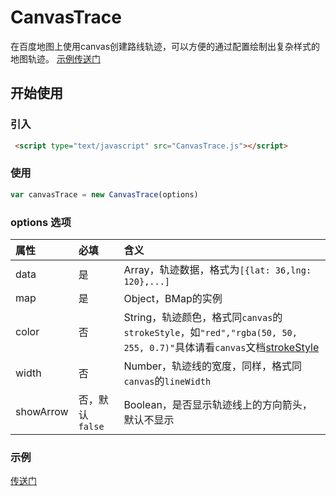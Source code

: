# CanvasTrace
在百度地图上使用canvas创建路线轨迹，可以方便的通过配置绘制出复杂样式的地图轨迹。
[示例传送门](https://brahmachen.github.io/CanvasTrace/trace-examples/trace.html)

## 开始使用
### 引入
```HTML
 <script type="text/javascript" src="CanvasTrace.js"></script>
```
### 使用
```JavaScript
var canvasTrace = new CanvasTrace(options)
```
### options 选项
| 属性      |    必填 |    含义 |
| :-------- | :--------| :--------|
|data       |是 |Array，轨迹数据，格式为`[{lat: 36,lng: 120},...]`
|map        |是 |Object，BMap的实例
|color      |否 |String，轨迹颜色，格式同`canvas`的`strokeStyle`，如`"red","rgba(50, 50, 255, 0.7)"`具体请看`canvas`文档[strokeStyle](https://developer.mozilla.org/zh-CN/docs/Web/API/Canvas_API/Tutorial/Applying_styles_and_colors)
|width      |否 |Number，轨迹线的宽度，同样，格式同`canvas`的`lineWidth`
|showArrow  |否，默认`false` |Boolean，是否显示轨迹线上的方向箭头，默认不显示


<!-- ### todo list

- 轨迹的颜色渐变。根据某个值（如速度）设置不同的颜色，并实现渐变效果；
- 动画。实现带有动画的方向箭头。 -->
### 示例 
[传送门](https://brahmachen.github.io/CanvasTrace/trace-examples/trace.html)
<!--[绘制正方形示例](http://huiyan-fe.github.io/CanvasLayer/examples/point.html) 
[绘制圆形动画示例](http://huiyan-fe.github.io/CanvasLayer/examples/animationcircle.html) -->
